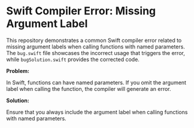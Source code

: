 # Swift Compiler Error: Missing Argument Label

This repository demonstrates a common Swift compiler error related to missing argument labels when calling functions with named parameters.  The `bug.swift` file showcases the incorrect usage that triggers the error, while `bugSolution.swift` provides the corrected code.

**Problem:**

In Swift, functions can have named parameters.  If you omit the argument label when calling the function, the compiler will generate an error.

**Solution:**

Ensure that you always include the argument label when calling functions with named parameters.